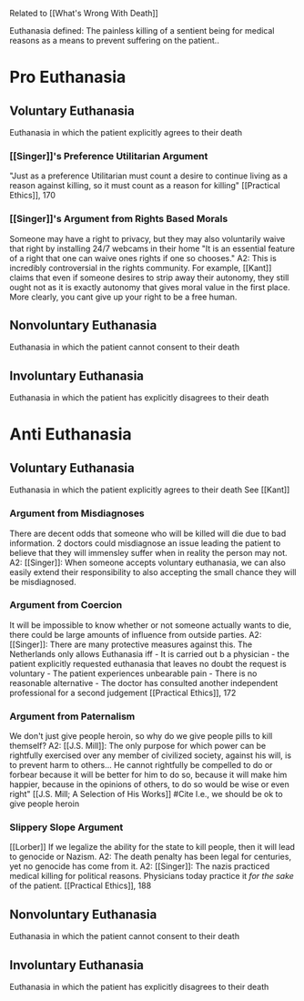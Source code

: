 Related to [[What's Wrong With Death]]

Euthanasia defined: The painless killing of a sentient being for medical reasons as a means to prevent suffering on the patient..

# Pro Euthanasia

## Voluntary Euthanasia
Euthanasia in which the patient explicitly agrees to their death

### [[Singer]]'s Preference Utilitarian Argument
"Just as a preference Utilitarian must count a desire to continue living as a reason against killing, so it must count as a reason for killing" [[Practical Ethics]], 170

### [[Singer]]'s Argument from Rights Based Morals
Someone may have a right to privacy, but they may also voluntarily waive that right by installing 24/7 webcams in their home
"It is an essential feature of a right that one can waive ones rights if one so chooses."
	A2: This is incredibly controversial in the rights community. For example, [[Kant]] claims that even if someone desires to strip away their autonomy, they still ought not as it is exactly autonomy that gives moral value in the first place. More clearly, you cant give up your right to be a free human.

## Nonvoluntary Euthanasia
Euthanasia in which the patient cannot consent to their death

## Involuntary Euthanasia
Euthanasia in which the patient has explicitly disagrees to their death


# Anti Euthanasia

## Voluntary Euthanasia
Euthanasia in which the patient explicitly agrees to their death
See [[Kant]]

### Argument from Misdiagnoses
There are decent odds that someone who will be killed will die due to bad information. 2 doctors could misdiagnose an issue leading the patient to believe that they will immensley suffer when in reality the person may not. 
	A2: [[Singer]]: When someone accepts voluntary euthanasia, we can also easily extend their responsibility to also accepting the small chance they will be misdiagnosed.

### Argument from Coercion
It will be impossible to know whether or not someone actually wants to die, there could be large amounts of influence from outside parties.
	A2: [[Singer]]: There are many protective measures against this. The Netherlands only allows Euthanasia iff
		- It is carried out b a physician
		- the patient explicitly requested euthanasia that leaves no doubt the request is voluntary
		- The patient experiences unbearable pain
		- There is no reasonable alternative
		- The doctor has consulted another independent professional for a second judgement
			[[Practical Ethics]], 172

### Argument from Paternalism
We don't just give people heroin, so why do we give people pills to kill themself?
	A2: [[J.S. Mill]]: The only purpose for which power can be rightfully exercised over any member of civilized society, against his will, is to prevent harm to others... He cannot rightfully be compelled to do or forbear because it will be better for him to do so, because it will make him happier, because in the opinions of others, to do so would be wise or even right" [[J.S. Mill; A Selection of His Works]] #Cite 
		I.e., we should be ok to give people heroin
	

### Slippery Slope Argument
[[Lorber]] If we legalize the ability for the state to kill people, then it will lead to genocide or Nazism.
	A2: The death penalty has been legal for centuries, yet no genocide has come from it.
	A2: [[Singer]]: The nazis practiced medical killing for political reasons. Physicians today practice it *for the sake* of the patient. [[Practical Ethics]], 188

## Nonvoluntary Euthanasia
Euthanasia in which the patient cannot consent to their death

## Involuntary Euthanasia
Euthanasia in which the patient has explicitly disagrees to their death
